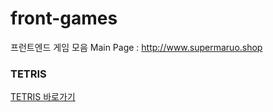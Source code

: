 # front-games
프런트엔드 게임 모음
Main Page : http://www.supermaruo.shop


### TETRIS
[TETRIS 바로가기](https://yashin20.github.io/front-games/tetris-v4/tetris-v4.html)
